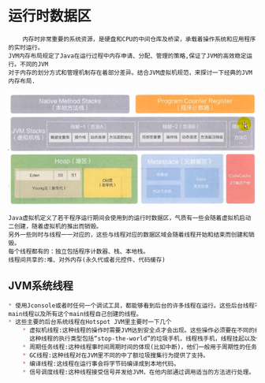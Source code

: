 # 运行时数据区
```text
    内存时非常重要的系统资源，是硬盘和CPU的中间仓库及桥梁，承载着操作系统和应用程序的实时运行。
JVM内存布局规定了Java在运行过程中内存申请、分配、管理的策略,保证了JVM的高效稳定运行。不同的JVM
对于内存的划分方式和管理机制存在着部分差异。结合JVM虚拟机规范，来探讨一下经典的JVM内存布局.
```

![运行时数据区的结构图](./files/运行时数据区的结构图-1.png)

```text
Java虚拟机定义了若干程序运行期间会使用到的运行时数据区，气质有一些会随着虚拟机启动二创建，随着虚拟机的推出而销毁。
另外一些则时与线程一一对应的，这些与线程对应的数据区域会随着线程开始和结束而创建和销毁。
每个线程都有的：独立包括程序计数器、栈、本地栈。
线程间共享的:堆、对外内存(永久代或者元控件、代码缓存)
```

## JVM系统线程
```markdown
* 使用Jconsole或者时任何一个调试工具，都能够看到后台的许多线程在运行。这些后台线程不包括public static void main(String[] args)的
main线程以及所有这个main线程自己创建的线程。
* 这些主要的后台系统线程在Hotspot JVM里主要时一下几个
    * 虚拟机线程:这种线程的操作时需要JVM达到安全点才会出现。这些操作必须要在不同的线程中发生的原因时他们都需要JVM达到安全点，这样堆才不会变化。
      这种线程的执行类型包括“stop-the-world”的垃圾手机，线程栈手机，线程挂起以及偏向锁的撤销。
    * 周期任务线程:这种线程事时间周期时间的体现(比如中断)，他们一般用于周期性的任务掉地执行。
    * GC线程:这种线程对在JVM里不同的中了额垃圾搜集行为提供了支持。
    * 编译线程:这线程在运行事会将字节码编译成到本地代码。
    * 信号调度线程:这种线程接受信号并发给JVM，在他内部通过调用适当的方法进行处理。
```



























































































































